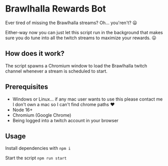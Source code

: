# Brawlhalla Rewards Bot
Ever tired of missing the Brawlhalla streams? Oh... you'ren't? 😦 

Either-way now you can just let this script run in the background that makes sure you do tune into all the twitch streams to maximize your rewards. 😛

## How does it work?
The script spawns a Chromium window to load the Brawlhalla twitch channel whenever a stream is scheduled to start. 

## Prerequisites
* Windows or Linux... if any mac user wants to use this please contact me I don't own a mac so I can't find chrome paths ❤️
* Node 16+
* Chromium (Google Chrome)
* Being logged into a twitch account in your browser

## Usage
Install dependencies with `npm i`

Start the script `npm run start`
